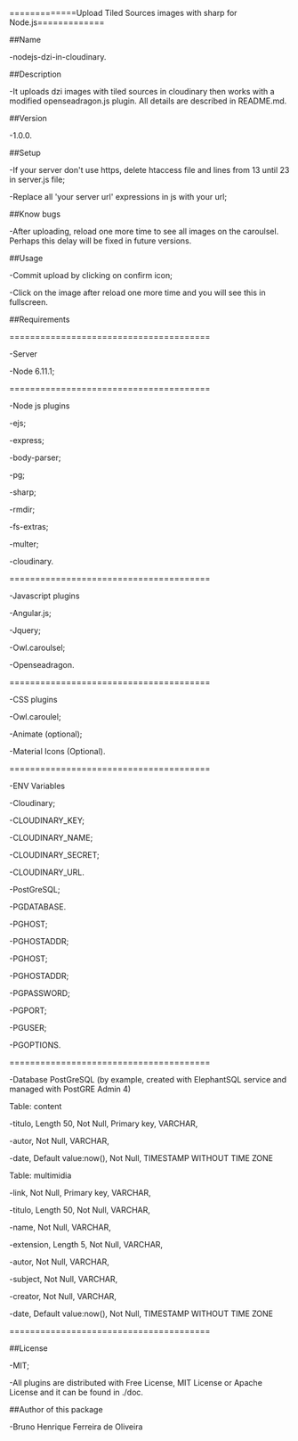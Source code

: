 =============Upload Tiled Sources images with sharp for Node.js=============

##Name

-nodejs-dzi-in-cloudinary.

##Description

-It uploads dzi images with tiled sources in cloudinary then works with a modified openseadragon.js plugin. All details are described in README.md.

##Version

-1.0.0.

##Setup

-If your server don't use https, delete htaccess file and lines from 13 until 23 in server.js file;

-Replace all 'your server url' expressions in js with your url;

##Know bugs

-After uploading, reload one more time to see all images on the caroulsel. Perhaps this delay will be fixed in future versions.

##Usage

-Commit upload by clicking on confirm icon;

-Click on the image after reload one more time and you will see this in fullscreen.

##Requirements

=======================================

-Server

 -Node 6.11.1;

=======================================

-Node js plugins

 -ejs;
 
 -express;
 
 -body-parser;
 
 -pg;
 
 -sharp;
 
 -rmdir;
 
 -fs-extras;
 
 -multer;
 
 -cloudinary.

=======================================

-Javascript plugins

 -Angular.js;
 
 -Jquery;
 
 -Owl.caroulsel;
 
 -Openseadragon.

=======================================

-CSS plugins

 -Owl.caroulel;
 
 -Animate (optional);
 
 -Material Icons (Optional).

=======================================

-ENV Variables

 -Cloudinary;
 
  -CLOUDINARY_KEY;
  
  -CLOUDINARY_NAME;
  
  -CLOUDINARY_SECRET;
  
  -CLOUDINARY_URL.
  
 -PostGreSQL;
 
  -PGDATABASE.
  
  -PGHOST;
  
  -PGHOSTADDR;
  
  -PGHOST;
  
  -PGHOSTADDR;
  
  -PGPASSWORD;
  
  -PGPORT;
  
  -PGUSER;
  
  -PGOPTIONS.

=======================================

-Database PostGreSQL (by example, created with ElephantSQL service and managed with PostGRE Admin 4)

Table: content

-titulo, Length 50, Not Null, Primary key, VARCHAR,

-autor, Not Null, VARCHAR,

-date, Default value:now(), Not Null, TIMESTAMP WITHOUT TIME ZONE

Table: multimidia

-link, Not Null, Primary key, VARCHAR,

-titulo, Length 50, Not Null, VARCHAR,

-name, Not Null, VARCHAR,

-extension, Length 5, Not Null, VARCHAR,

-autor, Not Null, VARCHAR,

-subject, Not Null, VARCHAR,

-creator, Not Null, VARCHAR,

-date, Default value:now(), Not Null, TIMESTAMP WITHOUT TIME ZONE

=======================================

##License

-MIT;

-All plugins are distributed with Free License, MIT License or Apache License and it can be found in ./doc.

##Author of this package

-Bruno Henrique Ferreira de Oliveira
